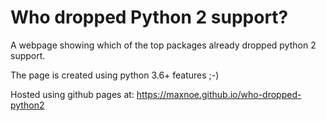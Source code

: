 # Who dropped Python 2 support?

A webpage showing which of the top packages already dropped python 2 support.

The page is created using python 3.6+ features ;-)

Hosted using github pages at: https://maxnoe.github.io/who-dropped-python2

